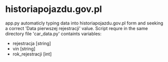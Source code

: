 # historiapojazdu.gov.pl
app.py automaticly typing data into historiapojazdu.gov.pl form and seeking a correct 'Data pierwszej rejestracji' value.
Script requre in the same directory file 'car_data.py' containts variables:
* rejestracja [string]
* vin [string]
* rok_rejestracji [int]
